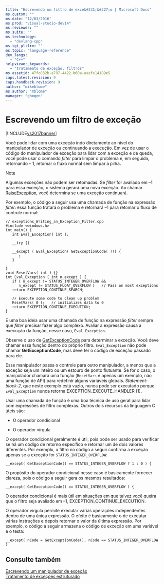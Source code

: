 ```yaml
---
title: "Escrevendo um filtro de exce&#231;&#227;o | Microsoft Docs"
ms.custom: ""
ms.date: "12/03/2016"
ms.prod: "visual-studio-dev14"
ms.reviewer: ""
ms.suite: ""
ms.technology: 
  - "devlang-cpp"
ms.tgt_pltfrm: ""
ms.topic: "language-reference"
dev_langs: 
  - "C++"
helpviewer_keywords: 
  - "tratamento de exceção, filtros"
ms.assetid: 47fc832b-a707-4422-b60a-aaefe14189e5
caps.latest.revision: 9
caps.handback.revision: 9
author: "mikeblome"
ms.author: "mblome"
manager: "ghogen"
---
```

# Escrevendo um filtro de exce&#231;&#227;o
[!INCLUDE[vs2017banner](../assembler/inline/includes/vs2017banner.md)]

Você pode lidar com uma exceção indo diretamente ao nível do manipulador de exceção ou continuando a execução.  Em vez de usar o código do manipulador de exceção para lidar com a exceção e de queda, você pode usar o comando *filter* para limpar o problema e, em seguida, retornando – 1, retomar o fluxo normal sem limpar a pilha.  
  
> [!NOTE]
>  Algumas exceções não podem ser retomadas.  Se *filter* for avaliado em –1 para essa exceção, o sistema gerará uma nova exceção.  Ao chamar [RaiseException](http://msdn.microsoft.com/library/windows/desktop/ms680552), você determina se uma exceção continuará.  
  
 Por exemplo, o código a seguir usa uma chamada de função na expressão *filter*: essa função tratará o problema e retornará –1 para retomar o fluxo de controle normal:  
  
```  
// exceptions_Writing_an_Exception_Filter.cpp  
#include <windows.h>  
int main() {  
   int Eval_Exception( int );  
  
   __try {}  
  
   __except ( Eval_Exception( GetExceptionCode( ))) {  
      ;  
   }  
  
}  
void ResetVars( int ) {}  
int Eval_Exception ( int n_except ) {  
   if ( n_except != STATUS_INTEGER_OVERFLOW &&   
      n_except != STATUS_FLOAT_OVERFLOW )   // Pass on most exceptions  
   return EXCEPTION_CONTINUE_SEARCH;  
  
   // Execute some code to clean up problem  
   ResetVars( 0 );   // initializes data to 0  
   return EXCEPTION_CONTINUE_EXECUTION;  
}  
```  
  
 É uma boa ideia usar uma chamada de função na expressão *filter* sempre que *filter* precisar fazer algo complexo.  Avaliar a expressão causa a execução da função, nesse caso, `Eval_Exception`.  
  
 Observe o uso de [GetExceptionCode](http://msdn.microsoft.com/library/windows/desktop/ms679356) para determinar a exceção.  Você deve chamar essa função dentro do próprio filtro.  `Eval_Exception` não pode chamar **GetExceptionCode**, mas deve ter o código de exceção passado para ele.  
  
 Esse manipulador passa o controle para outro manipulador, a menos que a exceção seja um inteiro ou um estouro de ponto flutuante.  Se for o caso, o manipulador chamará uma função \(`ResetVars` é apenas um exemplo, não uma função de API\) para redefinir alguns variáveis globais.  *Statement\-block\-2*, que neste exemplo está vazio, nunca pode ser executado porque `Eval_Exception` nunca retorna EXCEPTION\_EXECUTE\_HANDLER \(1\).  
  
 Usar uma chamada de função é uma boa técnica de uso geral para lidar com expressões de filtro complexas.  Outros dois recursos da linguagem C úteis são:  
  
-   O operador condicional  
  
-   O operador vírgula  
  
 O operador condicional geralmente é útil, pois pode ser usado para verificar se há um código de retorno específico e retornar um de dois valores diferentes.  Por exemplo, o filtro no código a seguir confirma a exceção apenas se a exceção for `STATUS_INTEGER_OVERFLOW`:  
  
```  
__except( GetExceptionCode() == STATUS_INTEGER_OVERFLOW ? 1 : 0 ) {  
```  
  
 O propósito do operador condicional nesse caso é basicamente fornecer clareza, pois o código a seguir gera os mesmos resultados:  
  
```  
__except( GetExceptionCode() == STATUS_INTEGER_OVERFLOW ) {  
```  
  
 O operador condicional é mais útil em situações em que talvez você queira que o filtro seja avaliado em –1, EXCEPTION\_CONTINUE\_EXECUTION.  
  
 O operador vírgula permite executar várias operações independentes dentro de uma única expressão.  O efeito é basicamente o de executar várias instruções e depois retornar o valor da última expressão.  Por exemplo, o código a seguir armazena o código de exceção em uma variável e o testa:  
  
```  
__except( nCode = GetExceptionCode(), nCode == STATUS_INTEGER_OVERFLOW )  
```  
  
## Consulte também  
 [Escrevendo um manipulador de exceção](../cpp/writing-an-exception-handler.md)   
 [Tratamento de exceções estruturado](../cpp/structured-exception-handling-c-cpp.md)
